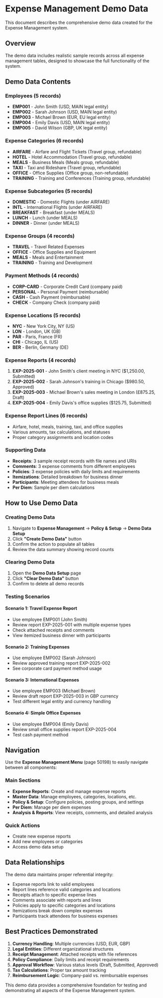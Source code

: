 # Expense Management Demo Data

This document describes the comprehensive demo data created for the Expense Management system.

## Overview

The demo data includes realistic sample records across all expense management tables, designed to showcase the full functionality of the system.

## Demo Data Contents

### Employees (5 records)
- **EMP001** - John Smith (USD, MAIN legal entity)
- **EMP002** - Sarah Johnson (USD, MAIN legal entity)
- **EMP003** - Michael Brown (EUR, EU legal entity)
- **EMP004** - Emily Davis (USD, MAIN legal entity)
- **EMP005** - David Wilson (GBP, UK legal entity)

### Expense Categories (6 records)
- **AIRFARE** - Airfare and Flight Tickets (Travel group, refundable)
- **HOTEL** - Hotel Accommodation (Travel group, refundable)
- **MEALS** - Business Meals (Meals group, refundable)
- **TAXI** - Taxi and Rideshare (Travel group, refundable)
- **OFFICE** - Office Supplies (Office group, non-refundable)
- **TRAINING** - Training and Conferences (Training group, refundable)

### Expense Subcategories (5 records)
- **DOMESTIC** - Domestic Flights (under AIRFARE)
- **INTL** - International Flights (under AIRFARE)
- **BREAKFAST** - Breakfast (under MEALS)
- **LUNCH** - Lunch (under MEALS)
- **DINNER** - Dinner (under MEALS)

### Expense Groups (4 records)
- **TRAVEL** - Travel Related Expenses
- **OFFICE** - Office Supplies and Equipment
- **MEALS** - Meals and Entertainment
- **TRAINING** - Training and Development

### Payment Methods (4 records)
- **CORP-CARD** - Corporate Credit Card (company paid)
- **PERSONAL** - Personal Payment (reimbursable)
- **CASH** - Cash Payment (reimbursable)
- **CHECK** - Company Check (company paid)

### Expense Locations (5 records)
- **NYC** - New York City, NY (US)
- **LON** - London, UK (GB)
- **PAR** - Paris, France (FR)
- **CHI** - Chicago, IL (US)
- **BER** - Berlin, Germany (DE)

### Expense Reports (4 records)
1. **EXP-2025-001** - John Smith's client meeting in NYC ($1,250.00, Submitted)
2. **EXP-2025-002** - Sarah Johnson's training in Chicago ($980.50, Approved)
3. **EXP-2025-003** - Michael Brown's sales meeting in London (£875.25, Draft)
4. **EXP-2025-004** - Emily Davis's office supplies ($125.75, Submitted)

### Expense Report Lines (6 records)
- Airfare, hotel, meals, training, taxi, and office supplies
- Various amounts, tax calculations, and statuses
- Proper category assignments and location codes

### Supporting Data
- **Receipts**: 3 sample receipt records with file names and URIs
- **Comments**: 3 expense comments from different employees
- **Policies**: 3 expense policies with daily limits and requirements
- **Itemizations**: Detailed breakdown for business dinner
- **Participants**: Meeting attendees for business meals
- **Per Diem**: Sample per diem calculations

## How to Use Demo Data

### Creating Demo Data
1. Navigate to **Expense Management** → **Policy & Setup** → **Demo Data Setup**
2. Click **"Create Demo Data"** button
3. Confirm the action to populate all tables
4. Review the data summary showing record counts

### Clearing Demo Data
1. Open the **Demo Data Setup** page
2. Click **"Clear Demo Data"** button
3. Confirm to delete all demo records

### Testing Scenarios

#### Scenario 1: Travel Expense Report
- Use employee EMP001 (John Smith)
- Review report EXP-2025-001 with multiple expense types
- Check attached receipts and comments
- View itemized business dinner with participants

#### Scenario 2: Training Expenses
- Use employee EMP002 (Sarah Johnson)
- Review approved training report EXP-2025-002
- See corporate card payment method usage

#### Scenario 3: International Expenses
- Use employee EMP003 (Michael Brown)
- Review draft report EXP-2025-003 in GBP currency
- Test different legal entity and currency handling

#### Scenario 4: Simple Office Expenses
- Use employee EMP004 (Emily Davis)
- Review small office supplies report EXP-2025-004
- Test cash payment method

## Navigation

Use the **Expense Management Menu** (page 50198) to easily navigate between all components:

### Main Sections
- **Expense Reports**: Create and manage expense reports
- **Master Data**: Manage employees, categories, locations, etc.
- **Policy & Setup**: Configure policies, posting groups, and settings
- **Per Diem**: Manage per diem expenses
- **Analysis & Reports**: View receipts, comments, and detailed analysis

### Quick Actions
- Create new expense reports
- Add new employees or categories
- Access demo data setup

## Data Relationships

The demo data maintains proper referential integrity:
- Expense reports link to valid employees
- Report lines reference valid categories and locations
- Receipts attach to specific expense lines
- Comments associate with reports and lines
- Policies apply to specific categories and locations
- Itemizations break down complex expenses
- Participants track attendees for business expenses

## Best Practices Demonstrated

1. **Currency Handling**: Multiple currencies (USD, EUR, GBP)
2. **Legal Entities**: Different organizational structures
3. **Receipt Management**: Attached receipts with file references
4. **Policy Compliance**: Daily limits and receipt requirements
5. **Approval Workflow**: Various status levels (Draft, Submitted, Approved)
6. **Tax Calculations**: Proper tax amount tracking
7. **Reimbursement Logic**: Company-paid vs. reimbursable expenses

This demo data provides a comprehensive foundation for testing and demonstrating all aspects of the Expense Management system.
